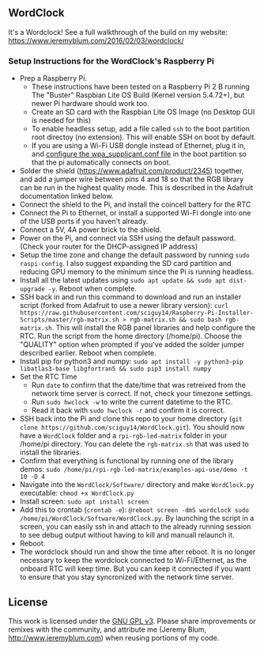 WordClock
---------
It's a Wordclock!  See a full walkthrough of the build on my website: https://www.jeremyblum.com/2016/02/03/wordclock/

### Setup Instructions for the WordClock's Raspberry Pi

* Prep a Raspberry Pi.
    * These instructions have been tested on a Raspberry Pi 2 B running The "Buster" Raspbian Lite OS Build (Kernel version 5.4.72+), but newer Pi hardware should work too.
    * Create an SD card with the Raspbian Lite OS Image (no Desktop GUI is needed for this)
    * To enable headless setup, add a file called `ssh` to the boot partition root directoy (no extension). This will enable SSH on boot by default.
    * If you are using a Wi-Fi USB dongle instead of Ethernet, plug it in, and [configure the wpa_supplicant.conf file](https://www.raspberrypi.org/documentation/configuration/wireless/headless.md) in the boot partition so that the pi automatically connects on boot.
* Solder the shield (https://www.adafruit.com/product/2345) together, and add a jumper wire between pins 4 and 18 so that the RGB library can be run in the highest quality mode. This is described in the Adafruit documentation linked below.
* Connect the shield to the Pi, and install the coincell battery for the RTC
* Connect the Pi to Ethernet, or install a supported Wi-Fi dongle into one of the USB ports if you haven't already.
* Connect a 5V, 4A power brick to the shield.
* Power on the Pi, and connect via SSH using the default password. (Check your router for the DHCP-assigned IP address)
* Setup the time zone and change the default password by running `sudo raspi-config`. I also suggest expanding the SD card partition and reducing GPU memory to the minimum since the Pi is running headless.
* Install all the latest updates using `sudo apt update && sudo apt dist-upgrade -y`. Reboot when complete.
* SSH back in and run this command to download and run an installer script (forked from Adafruit to use a newer library version): `curl https://raw.githubusercontent.com/sciguy14/Raspberry-Pi-Installer-Scripts/master/rgb-matrix.sh > rgb-matrix.sh && sudo bash rgb-matrix.sh`. This will install the RGB panel libraries and help configure the RTC. Run the script from the home directory (/home/pi). Choose the "QUALITY" option when prompted if you've added the solder jumper described earlier. Reboot when complete.
* Install pip for python3 and numpy: `sudo apt install -y python3-pip libatlas3-base libgfortran5 && sudo pip3 install numpy`
* Set the RTC Time
    * Run `date` to confirm that the date/time that was retreived from the network time server is correct. If not, check your timezone settings.
    * Run `sudo hwclock -w` to write the current datetime to the RTC.
    * Read it back with `sudo hwclock -r` and confirm it is correct.
* SSH back into the Pi and clone this repo to your home directory (`git clone https://github.com/sciguy14/WordClock.git`). You should now have a `WordClock` folder and a `rpi-rgb-led-matrix` folder in your /home/pi directory. You can delete the `rgb-matrix.sh` that was used to install the libraries.
* Confirm that everything is functional by running one of the library demos: `sudo /home/pi/rpi-rgb-led-matrix/examples-api-use/demo -t 10 -D 4`
* Navigate into the `WordClock/Software/` directory and make `WordClock.py` executable: `chmod +x WordClock.py`
* Install screen: `sudo apt install screen`
* Add this to crontab (`crontab -e`): `@reboot screen -dmS wordclock sudo /home/pi/WordClock/Software/WordClock.py`. By launching the script in a screen, you can easily ssh in and attach to the already running session to see debug output without having to kill and manuall relaunch it.
* Reboot.
* The wordclock should run and show the time after reboot. It is no longer necessary to keep the wordclock connected to Wi-Fi/Ethernet, as the onboard RTC will keep time. But you can keep it connected if you want to ensure that you stay syncronized with the network time server.

License
-------
This work is licensed under the [GNU GPL v3](http://www.gnu.org/licenses/gpl.html).
Please share improvements or remixes with the community, and attribute me (Jeremy Blum, <http://www.jeremyblum.com>) when reusing portions of my code.